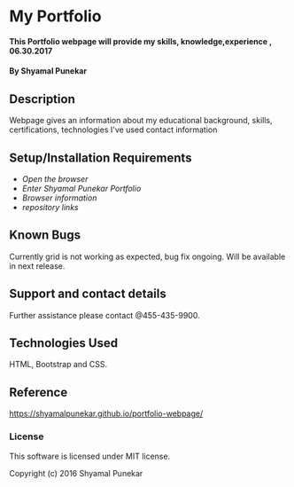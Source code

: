 # My Portfolio

#### This Portfolio webpage will provide my skills, knowledge,experience , 06.30.2017

#### By Shyamal Punekar

## Description

Webpage gives an information about my educational background, skills, certifications, technologies I've used contact information

## Setup/Installation Requirements

* _Open the browser_
* _Enter Shyamal Punekar Portfolio_
* _Browser information_
* _repository links_

## Known Bugs
Currently grid is not working as expected, bug fix ongoing. Will be available in next release.

## Support and contact details
Further assistance please contact @455-435-9900.

## Technologies Used
HTML, Bootstrap and CSS.

## Reference
https://shyamalpunekar.github.io/portfolio-webpage/

### License

This software is licensed under MIT license.

Copyright (c) 2016 Shyamal Punekar
